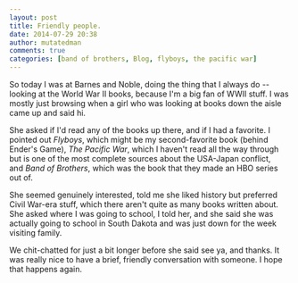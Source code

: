 ```yaml
---
layout: post
title: Friendly people.
date: 2014-07-29 20:38
author: mutatedman
comments: true
categories: [band of brothers, Blog, flyboys, the pacific war]
---
```

So today I was at Barnes and Noble, doing the thing that I always do -- looking at the World War II books, because I'm a big fan of WWII stuff. I was mostly just browsing when a girl who was looking at books down the aisle came up and said hi.

She asked if I'd read any of the books up there, and if I had a favorite. I pointed out <em>Flyboys</em>, which might be my second-favorite book (behind Ender's Game), <em>The Pacific War</em>, which I haven't read all the way through but is one of the most complete sources about the USA-Japan conflict, and <em>Band of Brothers</em>, which was the book that they made an HBO series out of.

She seemed genuinely interested, told me she liked history but preferred Civil War-era stuff, which there aren't quite as many books written about. She asked where I was going to school, I told her, and she said she was actually going to school in South Dakota and was just down for the week visiting family.

We chit-chatted for just a bit longer before she said see ya, and thanks. It was really nice to have a brief, friendly conversation with someone. I hope that happens again.
